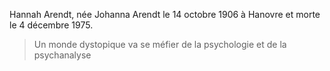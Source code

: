 
Hannah Arendt, née Johanna Arendt le 14 octobre 1906 à Hanovre et morte le 4 décembre 1975.

>Un monde dystopique va se méfier de la psychologie et de la psychanalyse